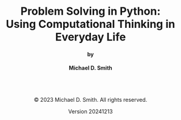 <br/>
<br/>

<h1 style="text-align: center;">
Problem Solving in Python:<br/>
Using Computational Thinking in Everyday Life
</h1>

<h4 style="text-align: center;">
by
</h4>

<h4 style="text-align: center;">
Michael D. Smith
</h4>

<br/>
<br/>

<p style="text-align: center;">
© 2023 Michael D. Smith. All rights reserved.
</p>

<p style="text-align: center;">
Version 20241213
</p>

